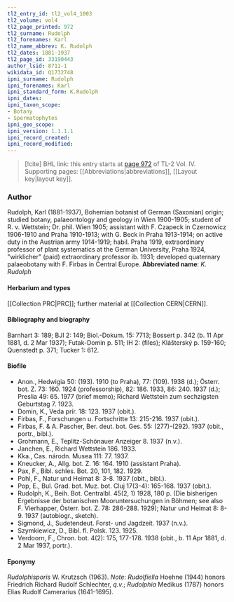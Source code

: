 ```yaml
---
tl2_entry_id: tl2_vol4_1003
tl2_volume: vol4
tl2_page_printed: 972
tl2_surname: Rudolph
tl2_forenames: Karl
tl2_name_abbrev: K. Rudolph
tl2_dates: 1881-1937
tl2_page_id: 33190443
author_lsid: 8711-1
wikidata_id: Q1732748
ipni_surname: Rudolph
ipni_forenames: Karl
ipni_standard_form: K.Rudolph
ipni_dates: 
ipni_taxon_scope: 
- Botany
- Spermatophytes
ipni_geo_scope: 
ipni_version: 1.1.1.1
ipni_record_created: 
ipni_record_modified:
---
```



> [!cite] BHL link: this entry starts at [page 972](https://www.biodiversitylibrary.org/page/33190443) of TL-2 Vol. IV.
> Supporting pages: [[Abbreviations|abbreviations]], [[Layout key|layout key]].

### Author

Rudolph, Karl (1881-1937), Bohemian botanist of German (Saxonian) origin; studied botany, palaeontology and geology in Wien 1900-1905; student of R. v. Wettstein; Dr. phil. Wien 1905; assistant with F. Czapeck in Czernowicz 1906-1910 and Praha 1910-1913; with G. Beck in Praha 1913-1914; on active duty in the Austrian army 1914-1919; habil. Praha 1919, extraordinary professor of plant systematics at the German University, Praha 1924, "wirklicher" (paid) extraordinary professor ib. 1931; developed quaternary palaeobotany with F. Firbas in Central Europe. 
**Abbreviated name**: *K. Rudolph*

#### Herbarium and types

[[Collection PRC|PRC]]; further material at [[Collection CERN|CERN]].

#### Bibliography and biography

Barnhart 3: 189; BJI 2: 149; Biol.-Dokum. 15: 7713; Bossert p. 342 (b. 11 Apr 1881, d. 2 Mar 1937); Futak-Domin p. 511; IH 2: (files); Klášterský p. 159-160; Quenstedt p. 371; Tucker 1: 612.

#### Biofile

- Anon., Hedwigia 50: (193). 1910 (to Praha), 77: (109). 1938 (d.); Österr. bot. Z. 73: 160. 1924 (professorship), 82: 186. 1933, 86: 240. 1937 (d.); Preslia 49: 65. 1977 (brief memo); Richard Wettstein zum sechzigsten Geburtstag 7. 1923.
- Domin, K., Veda prír. 18: 123. 1937 (obit.).
- Firbas, F., Forschungen u. Fortschritte 13: 215-216. 1937 (obit.).
- Firbas, F. & A. Pascher, Ber. deut. bot. Ges. 55: (277)-(292). 1937 (obit., portr., bibl.).
- Grohmann, E., Teplitz-Schönauer Anzeiger 8. 1937 (n.v.).
- Janchen, E., Richard Wettstein 186. 1933.
- Kka., Cas. národn. Musea 111: 77. 1937.
- Kneucker, A., Allg. bot. Z. 16: 164. 1910 (assistant Praha).
- Pax, F., Bibl. schles. Bot. 20, 101, 182. 1929.
- Pohl, F., Natur und Heimat 8: 3-8. 1937 (obit., bibl.).
- Pop, E., Bul. Grad. bot. Muz. bot. Cluj 17(3-4): 165-168. 1937 (obit.).
- Rudolph, K., Beih. Bot. Centralbl. 45(2, 1) 1928, 180 p. (Die bisherigen Ergebnisse der botanischen Mooruntersuchungen in Böhmen; see also F. Vierhapper, Österr. bot. Z. 78: 286-288. 1929); Natur und Heimat 8: 8-9. 1937 (autobiogr., sketch).
- Sigmond, J., Sudetendeut. Forst- und Jagdzeit. 1937 (n.v.).
- Szymkiewicz, D., Bibl. fl. Polsk. 123. 1925.
- Verdoorn, F., Chron. bot. 4(2): 175, 177-178. 1938 (obit., b. 11 Apr 1881, d. 2 Mar 1937, portr.).

#### Eponymy

*Rudolphisporis* W. Krutzsch (1963). *Note*: *Rudolfiella* Hoehne (1944) honors Friedrich Richard Rudolf Schlechter, *q.v.*; *Rudolphia* Medikus (1787) honors Elias Rudolf Camerarius (1641-1695).

